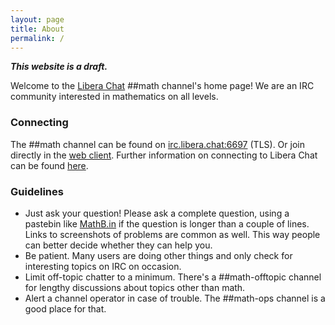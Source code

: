 ```yaml
---
layout: page
title: About
permalink: /
---
```


*<b>This website is a draft.</b>*

Welcome to the [Libera Chat](https://libera.chat/) ##math channel's home page!
We are an IRC community interested in mathematics on all levels.

### Connecting
The ##math channel can be found on [irc.libera.chat:6697](ircs://irc.libera.chat:6697) (TLS).
Or join directly in the [web client](https://web.libera.chat/##math).
Further information on connecting to Libera Chat can be found [here](https://libera.chat/guides/connect).

### Guidelines
* Just ask your question! Please ask a complete question,
  using a pastebin like [MathB.in](http://mathb.in/) if the question is longer than a couple of lines.
  Links to screenshots of problems are common as well.
  This way people can better decide whether they can help you.
* Be patient. Many users are doing other things and only check for interesting topics on IRC on occasion.
* Limit off-topic chatter to a minimum.
  There's a ##math-offtopic channel for lengthy discussions about topics other than math.
* Alert a channel operator in case of trouble.
  The ##math-ops channel is a good place for that.
